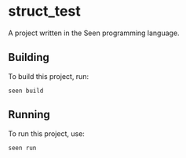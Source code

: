 # struct_test

A project written in the Seen programming language.

## Building

To build this project, run:

```
seen build
```

## Running

To run this project, use:

```
seen run
```
